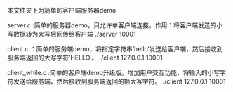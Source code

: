本文件夹下为简单的客户端服务器demo

server.c
		:简单的服务器demo，只允许单客户端连接，作用：将客户端发送的小写数据转为大写后回传给客户端
		./server 10001


client.c
		：简单的服务端demo，将指定字符串’hello‘发送给客户端，然后接收到服务端返回的大写字符’HELLO‘。
		./client 127.0.0.1 10001


client_while.c 
		:简单的客户端demo升级版。增加用户交互功能，将输入的小写字符发送给服务端，然后接收到服务端返回的额大写字符。
		./client 127.0.0.1 10001
